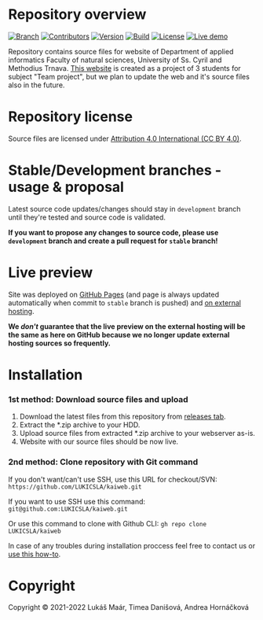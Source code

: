 # Repository overview
[![Branch](https://img.shields.io/badge/Branch-development-cyan.svg)](https://github.com/LUKICSLA/kaiweb)
[![Contributors](https://img.shields.io/badge/Contributors-3-orange.svg)](https://shields.io/)
[![Version](https://img.shields.io/badge/Version-1.1.1-red.svg)](https://github.com/LUKICSLA/kaiweb)
[![Build](https://img.shields.io/badge/Build-12012022-brown.svg)](https://github.com/LUKICSLA/kaiweb)
[![License](https://img.shields.io/badge/License-Attribution_4.0_International_CC_BY_4.0-blue.svg)](https://creativecommons.org/licenses/by/4.0/legalcode)
[![Live demo](https://img.shields.io/badge/Live_demo_web-Available-<COLOR>.svg)](http://kai.rf.gd/)

Repository contains source files for website of Department of applied informatics Faculty of natural sciences, University of Ss. Cyril and Methodius Trnava.
[This website](http://kai.rf.gd/) is created as a project of 3 students for subject "Team project", but we plan to update the web and it's source files also in the future. 

# Repository license
Source files are licensed under [Attribution 4.0 International (CC BY 4.0)](https://creativecommons.org/licenses/by/4.0/legalcode).

# Stable/Development branches - usage & proposal
Latest source code updates/changes should stay in `development` branch until they're tested and source code is validated. 

**If you want to propose any changes to source code, please use `development` branch and create a pull request for `stable` branch!**

# Live preview
Site was deployed on [GitHub Pages](https://lukicsla.github.io/kaiweb/) (and page is always updated automatically when commit to  `stable` branch is pushed) and [on external hosting](http://kai.rf.gd/).

**We _don't_ guarantee that the live preview on the external hosting will be the same as here on GitHub because we no longer update external hosting sources so frequently.**

# Installation
### 1st method: Download source files and upload
1. Download the latest files from this repository from [releases tab](https://github.com/LUKICSLA/kaiweb/releases). 
2. Extract the *.zip archive to your HDD.
3. Upload source files from extracted *.zip archive to your webserver as-is.
4. Website with our source files should be now live.

### 2nd method: Clone repository with Git command
If you don't want/can't use SSH, use this URL for checkout/SVN: ```https://github.com/LUKICSLA/kaiweb.git```

If you want to use SSH use this command: ```git@github.com:LUKICSLA/kaiweb.git```

Or use this command to clone with Github CLI: ```gh repo clone LUKICSLA/kaiweb```

In case of any troubles during installation proccess feel free to contact us or [use this how-to](https://docs.github.com/en/get-started/getting-started-with-git/about-remote-repositories). 

# Copyright
Copyright © 2021-2022 Lukáš Maár, Timea Danišová, Andrea Hornáčková
